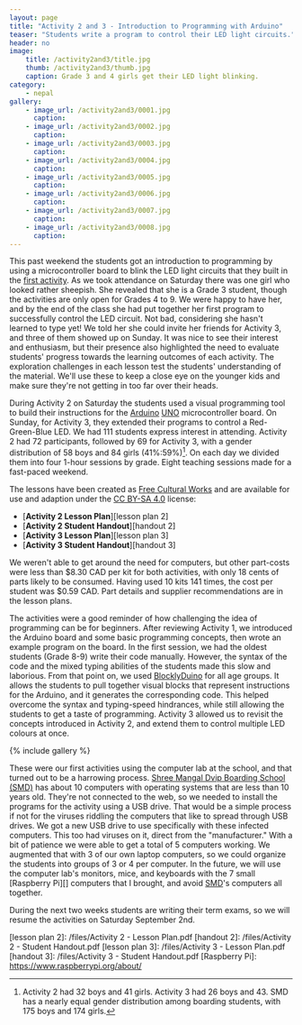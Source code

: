 ```yaml
---
layout: page
title: "Activity 2 and 3 - Introduction to Programming with Arduino"
teaser: "Students write a program to control their LED light circuits."
header: no
image: 
    title: /activity2and3/title.jpg
    thumb: /activity2and3/thumb.jpg
    caption: Grade 3 and 4 girls get their LED light blinking.
category:
    - nepal
gallery:
    - image_url: /activity2and3/0001.jpg
      caption: 
    - image_url: /activity2and3/0002.jpg
      caption: 
    - image_url: /activity2and3/0003.jpg
      caption: 
    - image_url: /activity2and3/0004.jpg
      caption: 
    - image_url: /activity2and3/0005.jpg
      caption: 
    - image_url: /activity2and3/0006.jpg
      caption: 
    - image_url: /activity2and3/0007.jpg
      caption: 
    - image_url: /activity2and3/0008.jpg
      caption:       
---
```


This past weekend the students got an introduction to programming by using a microcontroller board to blink the LED light circuits that they built in the [first activity][1]. As we took attendance on Saturday there was one girl who looked rather sheepish. She revealed that she is a Grade 3 student, though the activities are only open for Grades 4 to 9. We were happy to have her, and by the end of the class she had put together her first program to successfully control the LED circuit. Not bad, considering she hasn't learned to type yet! We told her she could invite her friends for Activity 3, and three of them showed up on Sunday. It was nice to see their interest and enthusiasm, but their presence also highlighted the need to evaluate students' progress towards the learning outcomes of each activity. The exploration challenges in each lesson test the students' understanding of the material. We'll use these to keep a close eye on the younger kids and make sure they're not getting in too far over their heads.

During Activity 2 on Saturday the students used a visual programming tool to build their instructions for the [Arduino][] [UNO][] microcontroller board. On Sunday, for Activity 3, they extended their programs to control a Red-Green-Blue LED. We had 111 students express interest in attending. Activity 2 had 72 participants, followed by 69 for Activity 3, with a gender distribution of 58 boys and 84 girls (41%:59%)[^1]. On each day we divided them into four 1-hour sessions by grade. Eight teaching sessions made for a fast-paced weekend.

The lessons have been created as [Free Cultural Works][] and are available for use and adaption under the [CC BY-SA 4.0][] license:

*	[**Activity 2 Lesson Plan**][lesson plan 2]
*	[**Activity 2 Student Handout**][handout 2]
*	[**Activity 3 Lesson Plan**][lesson plan 3]
*	[**Activity 3 Student Handout**][handout 3]

We weren't able to get around the need for computers, but other part-costs were less than $8.30 CAD  per kit for both activities, with only 18 cents of parts likely to be consumed. Having used 10 kits 141 times, the cost per student was $0.59 CAD. Part details and supplier recommendations are in the lesson plans.

The activities were a good reminder of how challenging the idea of programming can be for beginners. After reviewing Activity 1, we introduced the Arduino board and some basic programming concepts, then wrote an example program on the board. In the first session, we had the oldest students (Grade 8-9) write their code manually. However, the syntax of the code and the mixed typing abilities of the students made this slow and laborious. From that point on, we used [BlocklyDuino][2] for all age groups. It allows the students to pull together visual blocks that represent instructions for the Arduino, and it generates the corresponding code. This helped overcome the syntax and typing-speed hindrances, while still allowing the students to get a taste of programming. Activity 3 allowed us to revisit the concepts introduced in Activity 2, and extend them to control multiple LED colours at once.

{% include gallery %}

These were our first activities using the computer lab at the school, and that turned out to be a harrowing process. [Shree Mangal Dvip Boarding School (SMD)][SMD] has about 10 computers with operating systems that are less than 10 years old. They're not connected to the web, so we needed to install the programs for the activity using a USB drive. That would be a simple process if not for the viruses riddling the computers that like to spread through USB drives. We got a new USB drive to use specifically with these infected computers. This too had viruses on it, direct from the "manufacturer." With a bit of patience we were able to get a total of 5 computers working. We augmented that with 3 of our own laptop computers, so we could organize the students into groups of 3 or 4 per computer. In the future, we will use the computer lab's monitors, mice, and keyboards with the 7 small [Raspberry Pi][] computers that I brought, and avoid [SMD][]'s computers all together.

During the next two weeks students are writing their term exams, so we will resume the activities on Saturday September 2nd.

[^1]: Activity 2 had 32 boys and 41 girls. Activity 3 had 26 boys and 43. SMD has a nearly equal gender distribution among boarding students, with 175 boys and 174 girls.

[SMD]:https://www.himalayanchildren.org/
[1]: /nepal/activityoneled/
[Arduino]: https://www.arduino.cc/en/Main/AboutUs
[UNO]: https://store.arduino.cc/usa/arduino-uno-rev3
[2]: https://blocklyduino.github.io/BlocklyDuino/blockly/apps/blocklyduino/
[CC BY-SA 4.0]: https://creativecommons.org/licenses/by-sa/4.0/
[Free Cultural Works]: https://creativecommons.org/share-your-work/public-domain/freeworks/
[lesson plan 2]: /files/Activity 2 - Lesson Plan.pdf
[handout 2]: /files/Activity 2 - Student Handout.pdf
[lesson plan 3]: /files/Activity 3 - Lesson Plan.pdf
[handout 3]: /files/Activity 3 - Student Handout.pdf
[Raspberry Pi]: https://www.raspberrypi.org/about/

